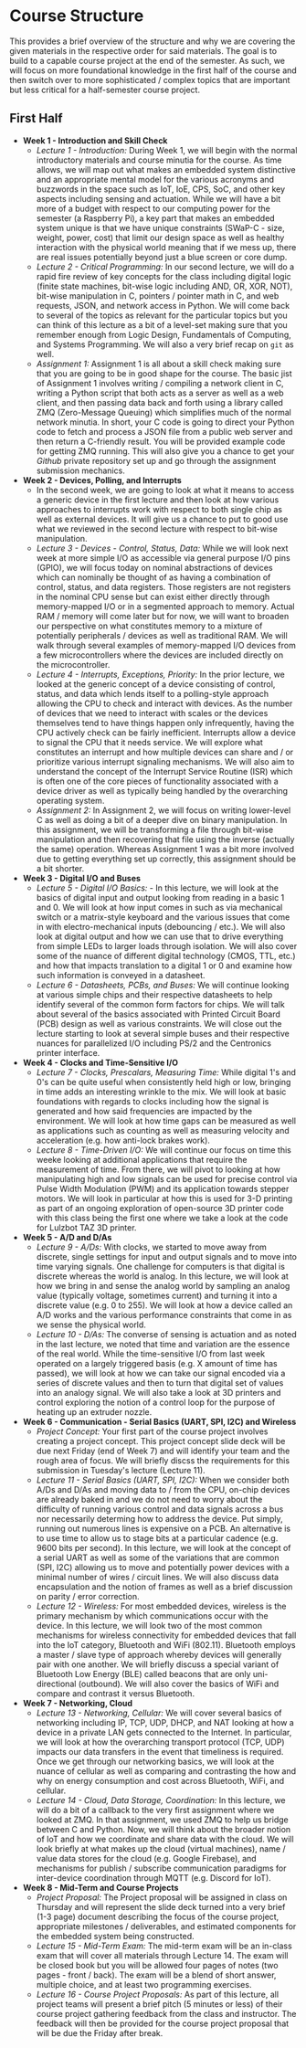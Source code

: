 # Course Structure

This provides a brief overview of the structure and why we are covering the given materials in the respective order for said materials.  The goal is to build to a capable course project at the end of the semester.  As such, we will focus on more foundational knowledge in the first half of the course and then switch over to more sophisticated / complex topics that are important but less critical for a half-semester course project.  

## First Half

* **Week 1 - Introduction and Skill Check**
   * *Lecture 1 - Introduction:* During Week 1, we will begin with the normal introductory materials and course minutia for the course.  As time allows, we will map out what makes an embedded system distinctive and an appropriate mental model for the various acronyms and buzzwords in the space such as IoT, IoE, CPS, SoC, and other key aspects including sensing and actuation. While we will have a bit more of a budget with respect to our computing power for the semester (a Raspberry Pi), a key part that makes an embedded system unique is that we have unique constraints (SWaP-C - size, weight, power, cost) that limit our design space as well as healthy interaction with the physical world meaning that if we mess up, there are real issues potentially beyond just a blue screen or core dump.  
   * *Lecture 2 - Critical Programming:* In our second lecture, we will do a rapid fire review of key concepts for the class including digital logic (finite state machines, bit-wise logic including AND, OR, XOR, NOT), bit-wise manipulation in C, pointers / pointer math in C, and web requests, JSON, and network access in Python. We will come back to several of the topics as relevant for the particular topics but you can think of this lecture as a bit of a level-set making sure that you remember enough from Logic Design, Fundamentals of Computing, and Systems Programming. We will also a very brief recap on `git` as well.
   * *Assignment 1:* Assignment 1 is all about a skill check making sure that you are going to be in good shape for the course.  The basic jist of Assignment 1 involves writing / compiling a network client in C, writing a Python script that both acts as a server as well as a web client, and then passing data back and forth using a library called ZMQ (Zero-Message Queuing) which simplifies much of the normal network minutia. In short, your C code is going to direct your Python code to fetch and process a JSON file from a public web server and then return a C-friendly result. You will be provided example code for getting ZMQ running.  This will also give you a chance to get your *Github* private repository set up and go through the assignment submission mechanics.  
* **Week 2 - Devices, Polling, and Interrupts**
   * In the second week, we are going to look at what it means to access a generic device in the first lecture and then look at how various approaches to interrupts work with respect to both single chip as well as external devices.  It will give us a chance to put to good use what we reviewed in the second lecture with respect to bit-wise manipulation.
   * *Lecture 3 - Devices - Control, Status, Data:* While we will look next week at more simple I/O as accessible via general purpose I/O pins (GPIO), we will focus today on nominal abstractions of devices which can nominally be thought of as having a combination of control, status, and data registers.  Those registers are not registers in the nominal CPU sense but can exist either directly through memory-mapped I/O or in a segmented approach to memory.  Actual RAM / memory will come later but for now, we will want to broaden our perspective on what constitutes memory to a mixture of potentially peripherals / devices as well as traditional RAM.  We will walk through several examples of memory-mapped I/O devices from a few microcontrollers where the devices are included directly on the microcontroller.  
   * *Lecture 4 - Interrupts, Exceptions, Priority:* In the prior lecture, we looked at the generic concept of a device consisting of control, status, and data which lends itself to a polling-style approach allowing the CPU to check and interact with devices.  As the number of devices that we need to interact with scales or the devices themselves tend to have things happen only infrequently, having the CPU actively check can be fairly inefficient. Interrupts allow a device to signal the CPU that it needs service.  We will explore what constitutes an interrupt and how multiple devices can share and / or prioritize various interrupt signaling mechanisms.  We will also aim to understand the concept of the Interrupt Service Routine (ISR) which is often one of the core pieces of functionality associated with a device driver as well as typically being handled by the overarching operating system.
   * *Assignment 2:* In Assignment 2, we will focus on writing lower-level C as well as doing a bit of a deeper dive on binary manipulation. In this assignment, we will be transforming a file through bit-wise manipulation and then recovering that file using the inverse (actually the same) operation. Whereas Assignment 1 was a bit more involved due to getting everything set up correctly, this assignment should be a bit shorter.
* **Week 3 - Digital I/O and Buses**
   * *Lecture 5 - Digital I/O Basics:* - In this lecture, we will look at the basics of digital input and output looking from reading in a basic 1 and 0. We will look at how input comes in such as via mechanical switch or a matrix-style keyboard and the various issues that come in with electro-mechanical inputs (debouncing / etc.).  We will also look at digital output and how we can use that to drive everything from simple LEDs to larger loads through isolation. We will also cover some of the nuance of different digital technology (CMOS, TTL, etc.) and how that impacts translation to a digital 1 or 0 and examine how such information is conveyed in a datasheet.
   * *Lecture 6 - Datasheets, PCBs, and Buses:* We will continue looking at various simple chips and their respective datasheets to help identify several of the common form factors for chips. We will talk about several of the basics associated with Printed Circuit Board (PCB) design as well as various constraints.  We will close out the lecture starting to look at several simple buses and their respective nuances for parallelized I/O including PS/2 and the Centronics printer interface.
* **Week 4 - Clocks and Time-Sensitive I/O**
   * *Lecture 7 - Clocks, Prescalars, Measuring Time:* While digital 1's and 0's can be quite useful when consistently held high or low, bringing in time adds an interesting wrinkle to the mix.  We will look at basic foundations with regards to clocks including how the signal is generated and how said frequencies are impacted by the environment.  We will look at how time gaps can be measured as well as applications such as counting as well as measuring velocity and acceleration (e.g. how anti-lock brakes work).  
   * *Lecture 8 - Time-Driven I/O:* We will continue our focus on time this weeke looking at additional applications that require the measurement of time.  From there, we will pivot to looking at how manipulating high and low signals can be used for precise control via Pulse Width Modulation (PWM) and its application towards stepper motors.  We will look in particular at how this is used for 3-D printing as part of an ongoing exploration of open-source 3D printer code with this class being the first one where we take a look at the code for Lulzbot TAZ 3D printer.
* **Week 5 - A/D and D/As**
   * *Lecture 9 - A/Ds:* With clocks, we started to move away from discrete, single settings for input and output signals and to move into time varying signals.  One challenge for computers is that digital is discrete whereas the world is analog.  In this lecture, we will look at how we bring in and sense the analog world by sampling an analog value (typically voltage, sometimes current) and turning it into a discrete value (e.g. 0 to 255).  We will look at how a device called an A/D works and the various performance constraints that come in as we sense the physical world.  
   * *Lecture 10 - D/As:* The converse of sensing is actuation and as noted in the last lecture, we noted that time and variation are the essence of the real world.  While the time-sensitive I/O from last week operated on a largely triggered basis (e.g. X amount of time has passed), we will look at how we can take our signal encoded via a series of discrete values and then to turn that digital set of values into an analogy signal.  We will also take a look at 3D printers and control exploring the notion of a control loop for the purpose of heating up an extruder nozzle. 
* **Week 6 - Communication - Serial Basics (UART, SPI, I2C) and Wireless**
   * *Project Concept:* Your first part of the course project involves creating a project concept.  This project concept slide deck will be due next Friday (end of Week 7) and will identify your team and the rough area of focus.  We will briefly discss the requirements for this submission in Tuesday's lecture (Lecture 11).
   * *Lecture 11 - Serial Basics (UART, SPI, I2C):* When we consider both A/Ds and D/As and moving data to / from the CPU, on-chip devices are already baked in and we do not need to worry about the difficulty of running various control and data signals across a bus nor necessarily determing how to address the device.  Put simply, running out numerous lines is expensive on a PCB.  An alternative is to use time to allow us to stage bits at a particular cadence (e.g. 9600 bits per second).  In this lecture, we will look at the concept of a serial UART as well as some of the variations that are common (SPI, I2C) allowing us to move and potentially power devices with a minimal number of wires / circuit lines. We will also discuss data encapsulation and the notion of frames as well as a brief discussion on parity / error correction.
   * *Lecture 12 - Wireless:* For most embedded devices, wireless is the primary mechanism by which communications occur with the device.  In this lecture, we will look two of the most common mechanisms for wireless connectivity for embedded devices that fall into the IoT category, Bluetooth and WiFi (802.11).  Bluetooth employs a master / slave type of approach whereby devices will generally pair with one another.  We will briefly discuss a special variant of Bluetooth Low Energy (BLE) called beacons that are only uni-directional (outbound).  We will also cover the basics of WiFi and compare and contrast it versus Bluetooth.   
* **Week 7 - Networking, Cloud**
  * *Lecture 13 - Networking, Cellular:* We will cover several basics of networking including IP, TCP, UDP, DHCP, and NAT looking at how a device in a private LAN gets connected to the Internet.  In particular, we will look at how the overarching transport protocol (TCP, UDP) impacts our data transfers in the event that timeliness is required.  Once we get through our networking basics, we will look at the nuance of cellular as well as comparing and contrasting the how and why on energy consumption and cost across Bluetooth, WiFi, and cellular.  
  * *Lecture 14 - Cloud, Data Storage, Coordination:* In this lecture, we will do a bit of a callback to the very first assignment where we looked at ZMQ.  In that assignment, we used ZMQ to help us bridge between C and Python.  Now, we will think about the broader notion of IoT and how we coordinate and share data with the cloud.  We will look briefly at what makes up the cloud (virtual machines), name / value data stores for the cloud (e.g. Google Firebase), and mechanisms for publish / subscribe communication paradigms for inter-device coordination through MQTT (e.g. Discord for IoT).
* **Week 8 - Mid-Term and Course Projects**
   * *Project Proposal:* The Project proposal will be assigned in class on Thursday and will represent the slide deck turned into a very brief (1-3 page) document describing the focus of the course project, appropriate milestones / deliverables, and estimated components for the embedded system being constructed.   
   * *Lecture 15 - Mid-Term Exam:* The mid-term exam will be an in-class exam that will cover all materials through Lecture 14. The exam will be closed book but you will be allowed four pages of notes (two pages - front / back).  The exam will be a blend of short answer, multiple choice, and at least two programming exercises.  
   * *Lecture 16 - Course Project Proposals:* As part of this lecture, all project teams will present a brief pitch (5 minutes or less) of their course project gathering feedback from the class and instructor.  The feedback will then be provided for the course project proposal that will be due the Friday after break.    